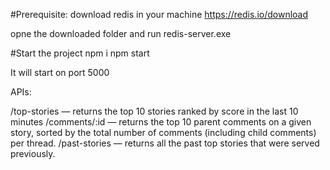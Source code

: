 #Prerequisite:
download redis in your machine
https://redis.io/download

opne the downloaded folder and run redis-server.exe


#Start the project
npm i
npm start

It will start on port 5000


APIs:

/top-stories — returns the top 10 stories ranked by score in the last 10 minutes
/comments/:id — returns the top 10 parent comments on a given story, sorted by the total number of comments (including child comments) per thread.
/past-stories — returns all the past top stories that were served previously.
